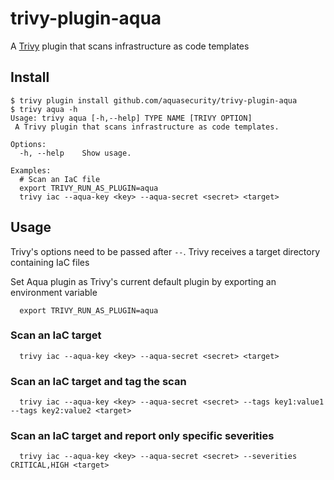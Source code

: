 # trivy-plugin-aqua
A [Trivy](https://github.com/aquasecurity/trivy) plugin that scans infrastructure as code templates

## Install

```
$ trivy plugin install github.com/aquasecurity/trivy-plugin-aqua
$ trivy aqua -h
Usage: trivy aqua [-h,--help] TYPE NAME [TRIVY OPTION]
 A Trivy plugin that scans infrastructure as code templates.

Options:
  -h, --help    Show usage.

Examples:
  # Scan an IaC file
  export TRIVY_RUN_AS_PLUGIN=aqua
  trivy iac --aqua-key <key> --aqua-secret <secret> <target>
```

## Usage
Trivy's options need to be passed after `--`.
Trivy receives a target directory containing IaC files

Set Aqua plugin as Trivy's current default plugin by exporting an environment variable
```
  export TRIVY_RUN_AS_PLUGIN=aqua
```


### Scan an IaC target
```
  trivy iac --aqua-key <key> --aqua-secret <secret> <target>
```

### Scan an IaC target and tag the scan
```
  trivy iac --aqua-key <key> --aqua-secret <secret> --tags key1:value1 --tags key2:value2 <target>
```

### Scan an IaC target and report only specific severities
```
  trivy iac --aqua-key <key> --aqua-secret <secret> --severities CRITICAL,HIGH <target>
```


